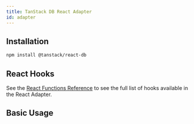 ```yaml
---
title: TanStack DB React Adapter
id: adapter
---
```


## Installation

```sh
npm install @tanstack/react-db
```

## React Hooks

See the [React Functions Reference](../reference/index.md) to see the full list of hooks available in the React Adapter.

## Basic Usage
